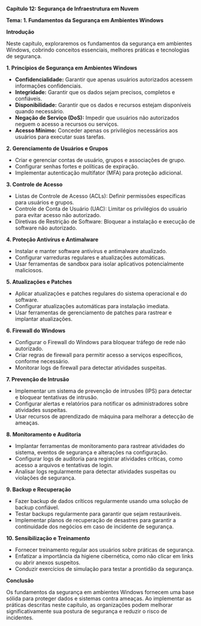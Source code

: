 **Capítulo 12: Segurança de Infraestrutura em Nuvem**

**Tema: 1. Fundamentos da Segurança em Ambientes Windows**

**Introdução**

Neste capítulo, exploraremos os fundamentos da segurança em ambientes Windows, cobrindo conceitos essenciais, melhores práticas e tecnologias de segurança.

**1. Princípios de Segurança em Ambientes Windows**

- **Confidencialidade:** Garantir que apenas usuários autorizados acessem informações confidenciais.
- **Integridade:** Garantir que os dados sejam precisos, completos e confiáveis.
- **Disponibilidade:** Garantir que os dados e recursos estejam disponíveis quando necessário.
- **Negação de Serviço (DoS):** Impedir que usuários não autorizados neguem o acesso a recursos ou serviços.
- **Acesso Mínimo:** Conceder apenas os privilégios necessários aos usuários para executar suas tarefas.

**2. Gerenciamento de Usuários e Grupos**

- Criar e gerenciar contas de usuário, grupos e associações de grupo.
- Configurar senhas fortes e políticas de expiração.
- Implementar autenticação multifator (MFA) para proteção adicional.

**3. Controle de Acesso**

- Listas de Controle de Acesso (ACLs): Definir permissões específicas para usuários e grupos.
- Controle de Conta de Usuário (UAC): Limitar os privilégios do usuário para evitar acesso não autorizado.
- Diretivas de Restrição de Software: Bloquear a instalação e execução de software não autorizado.

**4. Proteção Antivírus e Antimalware**

- Instalar e manter software antivírus e antimalware atualizado.
- Configurar varreduras regulares e atualizações automáticas.
- Usar ferramentas de sandbox para isolar aplicativos potencialmente maliciosos.

**5. Atualizações e Patches**

- Aplicar atualizações e patches regulares do sistema operacional e do software.
- Configurar atualizações automáticas para instalação imediata.
- Usar ferramentas de gerenciamento de patches para rastrear e implantar atualizações.

**6. Firewall do Windows**

- Configurar o Firewall do Windows para bloquear tráfego de rede não autorizado.
- Criar regras de firewall para permitir acesso a serviços específicos, conforme necessário.
- Monitorar logs de firewall para detectar atividades suspeitas.

**7. Prevenção de Intrusão**

- Implementar um sistema de prevenção de intrusões (IPS) para detectar e bloquear tentativas de intrusão.
- Configurar alertas e relatórios para notificar os administradores sobre atividades suspeitas.
- Usar recursos de aprendizado de máquina para melhorar a detecção de ameaças.

**8. Monitoramento e Auditoria**

- Implantar ferramentas de monitoramento para rastrear atividades do sistema, eventos de segurança e alterações na configuração.
- Configurar logs de auditoria para registrar atividades críticas, como acesso a arquivos e tentativas de login.
- Analisar logs regularmente para detectar atividades suspeitas ou violações de segurança.

**9. Backup e Recuperação**

- Fazer backup de dados críticos regularmente usando uma solução de backup confiável.
- Testar backups regularmente para garantir que sejam restauráveis.
- Implementar planos de recuperação de desastres para garantir a continuidade dos negócios em caso de incidente de segurança.

**10. Sensibilização e Treinamento**

- Fornecer treinamento regular aos usuários sobre práticas de segurança.
- Enfatizar a importância da higiene cibernética, como não clicar em links ou abrir anexos suspeitos.
- Conduzir exercícios de simulação para testar a prontidão da segurança.

**Conclusão**

Os fundamentos da segurança em ambientes Windows fornecem uma base sólida para proteger dados e sistemas contra ameaças. Ao implementar as práticas descritas neste capítulo, as organizações podem melhorar significativamente sua postura de segurança e reduzir o risco de incidentes.